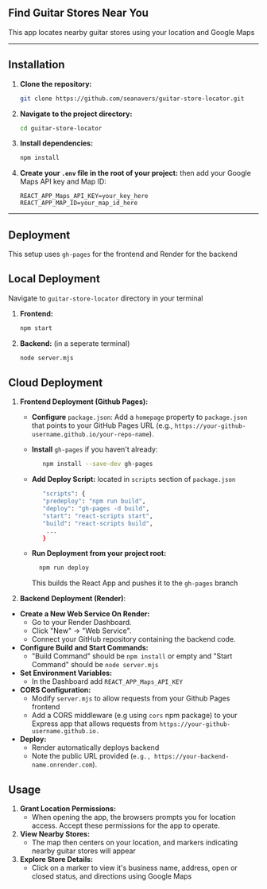 ## Find Guitar Stores Near You 

This app locates nearby guitar stores using your location and Google Maps 

---

## Installation
1.  **Clone the repository:**
    ```bash
    git clone https://github.com/seanavers/guitar-store-locator.git
    ```
2.  **Navigate to the project directory:**
    ```bash
    cd guitar-store-locator
    ```
3.  **Install dependencies:**
    ```bash
    npm install
    ```
4.  **Create your `.env` file in the root of your project:**
   then add your Google Maps API key and Map ID:

    ```
    REACT_APP_Maps_API_KEY=your_key_here
    REACT_APP_MAP_ID=your_map_id_here
    ```
---

## Deployment 
This setup uses `gh-pages` for the frontend and Render for the backend

## Local Deployment 
Navigate to `guitar-store-locator` directory in your terminal

1.   **Frontend:** 
        ```bash
        npm start
        ```
2.   **Backend:** (in a seperate terminal) 
        ```bash
        node server.mjs
        ```
## Cloud Deployment 

1. **Frontend Deployment (Github Pages):**
   - **Configure** `package.json`: Add a `homepage` property to `package.json` that points to your GitHub Pages URL  (e.g., `https://your-github-username.github.io/your-repo-name`).
     
   - **Install** `gh-pages` if you haven't already: 
     ```bash
        npm install --save-dev gh-pages
     ```
   - **Add Deploy Script:** located in `scripts` section of `package.json`
     ```bash
        "scripts": {
        "predeploy": "npm run build",
        "deploy": "gh-pages -d build",
        "start": "react-scripts start",
        "build": "react-scripts build",
         ...
        }
    - **Run Deployment from your project root:** 
      ```bash
        npm run deploy
      ```
      This builds the React App and pushes it to the `gh-pages` branch
2. **Backend Deployment (Render)**: 
- **Create a New Web Service On Render:**
     - Go to your Render Dashboard.
     - Click "New" -> "Web Service".
     - Connect your GitHub repository containing the backend code.
- **Configure Build and Start Commands:**
     - "Build Command" should be `npm install` or empty and "Start Command" should be `node server.mjs`
- **Set Environment Variables:**
     - In the Dashboard add `REACT_APP_Maps_API_KEY`
- **CORS Configuration:**
     - Modify `server.mjs` to allow requests from your Github Pages frontend
     - Add a CORS middleware (e.g using `cors` npm package) to your Express app that allows requests from `https://your-github-username.github.io.`
- **Deploy:**
     - Render automatically deploys backend
     - Note the public URL provided  (`e.g., https://your-backend-name.onrender.com`).

## Usage 
1. **Grant Location Permissions:**
   - When opening the app, the browsers prompts you for location access. Accept these permissions for the app to operate.
2. **View Nearby Stores:** 
   - The map then centers on your location, and markers indicating nearby guitar stores will appear
3. **Explore Store Details:** 
   - Click on a marker to view it's business name, address, open or closed status, and directions using Google Maps 